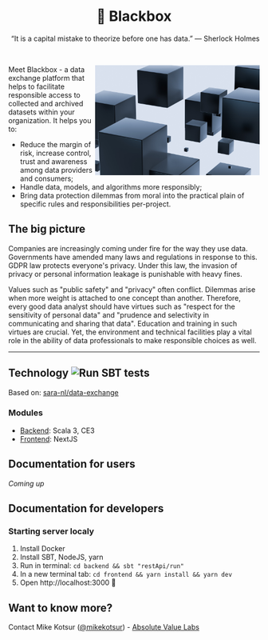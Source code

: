 <h1 align="center">🔲 Blackbox</h1>
 <p align="right">“It is a capital mistake to theorize before one has data.” — Sherlock Holmes</p>

<br/> 

<p>
 <img align="right" height="220" src="./docs/img/black-boxes.jpg" title="Black Boxes" alt="Black Boxes">
Meet Blackbox - a data exchange platform that helps to facilitate responsible access to collected and archived datasets within your organization. It helps you to:
<ul>
<li>Reduce the margin of risk, increase control, trust and awareness among data providers and consumers;</li>
<li>Handle data, models, and algorithms more responsibly;</li>
<li>Bring data protection dilemmas from moral into the practical plain of specific rules and responsibilities per-project.</li>
</ul>
</p>

## The big picture

<p>
Companies are increasingly coming under fire for the way they use data. Governments have amended many laws and regulations in response to this. GDPR law protects everyone's privacy. Under this law, the invasion of privacy or personal information leakage is punishable with heavy fines.
</p>

<p>
Values ​​such as "public safety" and "privacy" often conflict. Dilemmas arise when more weight is attached to one concept than another. Therefore, every good data analyst should have virtues such as "respect for the sensitivity of personal data" and "prudence and selectivity in communicating and sharing that data". Education and training in such virtues are crucial. Yet, the environment and technical facilities play a vital role in the ability of data professionals to make responsible choices as well.
</p>
<hr/>



## Technology ![Run SBT tests](https://github.com/mkotsur/blackbox/actions/workflows/run-sbt-test.yml/badge.svg)

Based on: [sara-nl/data-exchange](https://github.com/sara-nl/data-exchange)

### Modules

* [Backend](./backend/): Scala 3, CE3
* [Frontend](./frontend/): NextJS


## Documentation for users

*Coming up*

## Documentation for developers


### Starting server localy

1. Install Docker
2. Install SBT, NodeJS, yarn
3. Run in terminal: `cd backend && sbt "restApi/run"`
4. In a new terminal tab: `cd frontend && yarn install && yarn dev`
5. Open http://localhost:3000 🎉


## Want to know more?

Contact Mike Kotsur ([@mikekotsur](http://twitter.com/mikekotsur)) - [Absolute Value Labs](https://absolutevalue.nl)
